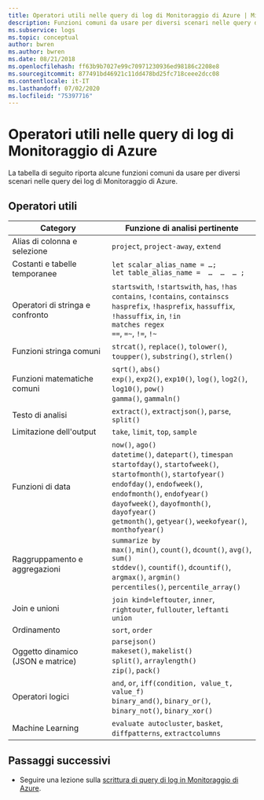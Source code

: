 ```yaml
---
title: Operatori utili nelle query di log di Monitoraggio di Azure | Microsoft Docs
description: Funzioni comuni da usare per diversi scenari nelle query dei log di Monitoraggio di Azure.
ms.subservice: logs
ms.topic: conceptual
author: bwren
ms.author: bwren
ms.date: 08/21/2018
ms.openlocfilehash: ff63b9b7027e99c70971230936ed98186c2208e8
ms.sourcegitcommit: 877491bd46921c11dd478bd25fc718ceee2dcc08
ms.contentlocale: it-IT
ms.lasthandoff: 07/02/2020
ms.locfileid: "75397716"
---
```

# <a name="useful-operators-in-azure-monitor-log-queries"></a>Operatori utili nelle query di log di Monitoraggio di Azure

La tabella di seguito riporta alcune funzioni comuni da usare per diversi scenari nelle query dei log di Monitoraggio di Azure.

## <a name="useful-operators"></a>Operatori utili

Category                                |Funzione di analisi pertinente
----------------------------------------|----------------------------------------
Alias di colonna e selezione            |`project`, `project-away`, `extend`
Costanti e tabelle temporanee          |`let scalar_alias_name = …;` <br> `let table_alias_name =  …  …  … ;`| 
Operatori di stringa e confronto         |`startswith`, `!startswith`, `has`, `!has` <br> `contains`, `!contains`, `containscs` <br> `hasprefix`, `!hasprefix`, `hassuffix`, `!hassuffix`, `in`, `!in` <br> `matches regex` <br> `==`, `=~`, `!=`, `!~`
Funzioni stringa comuni                 |`strcat()`, `replace()`, `tolower()`, `toupper()`, `substring()`, `strlen()`
Funzioni matematiche comuni                   |`sqrt()`, `abs()` <br> `exp()`, `exp2()`, `exp10()`, `log()`, `log2()`, `log10()`, `pow()` <br> `gamma()`, `gammaln()`
Testo di analisi                            |`extract()`, `extractjson()`, `parse`, `split()`
Limitazione dell'output                         |`take`, `limit`, `top`, `sample`
Funzioni di data                          |`now()`, `ago()` <br> `datetime()`, `datepart()`, `timespan` <br> `startofday()`, `startofweek()`, `startofmonth()`, `startofyear()` <br> `endofday()`, `endofweek()`, `endofmonth()`, `endofyear()` <br> `dayofweek()`, `dayofmonth()`, `dayofyear()` <br> `getmonth()`, `getyear()`, `weekofyear()`, `monthofyear()`
Raggruppamento e aggregazioni                |`summarize by` <br> `max()`, `min()`, `count()`, `dcount()`, `avg()`, `sum()` <br> `stddev()`, `countif()`, `dcountif()`, `argmax()`, `argmin()` <br> `percentiles()`, `percentile_array()`
Join e unioni                        |`join kind=leftouter`, `inner`, `rightouter`, `fullouter`, `leftanti` <br> `union`
Ordinamento                             |`sort`, `order` 
Oggetto dinamico (JSON e matrice)         |`parsejson()` <br> `makeset()`, `makelist()` <br> `split()`, `arraylength()` <br> `zip()`, `pack()`
Operatori logici                       |`and`, `or`, `iff(condition, value_t, value_f)` <br> `binary_and()`, `binary_or()`, `binary_not()`, `binary_xor()`
Machine Learning                        |`evaluate autocluster`, `basket`, `diffpatterns`, `extractcolumns`


## <a name="next-steps"></a>Passaggi successivi

- Seguire una lezione sulla [scrittura di query di log in Monitoraggio di Azure](get-started-queries.md).
